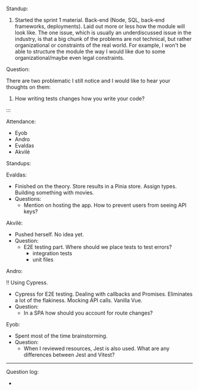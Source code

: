 Standup:

1. Started the sprint 1 material. Back-end (Node, SQL, back-end frameworks, deployments). Laid out more or less how the module will look like.
The one issue, which is usually an underdiscussed issue in the industry, is that a big chunk of the problems
are not technical, but rather organizational or constraints of the real world. For example, I won't be able to
structure the module the way I would like due to some organizational/maybe even legal constraints.

Question:

There are two problematic I still notice and I would like to hear your thoughts on them:
<!-- 1. How do you organize your shared state, especially, when using stores? -->
1. How writing tests changes how you write your code?

:::

Attendance:

- Eyob
- Andro
- Evaldas
- Akvilė

Standups:

Evaldas:

- Finished on the theory. Store results in a Pinia store. Assign types.
  Building something with movies.
- Questions:
  - Mention on hosting the app. How to prevent users from seeing API keys?

Akvilė:

- Pushed herself. No idea yet.
- Question:
  - E2E testing part. Where should we place tests to test errors?
    - integration tests
    - unit files

Andro:

!! Using Cypress.

- Cypress for E2E testing. Dealing with callbacks and Promises. Eliminates a lot of the flakiness. Mocking API calls. Vanilla Vue.
- Question:
  - In a SPA how should you account for route changes?

Eyob:

- Spent most of the time brainstorming.
- Question:
  - When I reviewed resources, Jest is also used. What are any differences between Jest and Vitest?

---

Question log:

-
